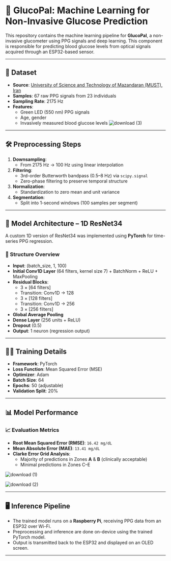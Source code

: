 # 🤖 GlucoPal: Machine Learning for Non-Invasive Glucose Prediction

This repository contains the machine learning pipeline for **GlucoPal**, a non-invasive glucometer using PPG signals and deep learning. This component is responsible for predicting blood glucose levels from optical signals acquired through an ESP32-based sensor.

---

## 📁 Dataset

- **Source**: [University of Science and Technology of Mazandaran (MUST), Iran](https://doi.org/10.17632/37pm7jk7jn.3)
- **Samples**: 67 raw PPG signals from 23 individuals
- **Sampling Rate**: 2175 Hz
- **Features**:
  - Green LED (550 nm) PPG signals
  - Age, gender
  - Invasively measured blood glucose levels
![download (3)](https://github.com/user-attachments/assets/6cc39898-a4ac-4da9-a58a-87756ff47b7c)

---

## 🛠️ Preprocessing Steps

1. **Downsampling**:
   - From 2175 Hz → 100 Hz using linear interpolation
2. **Filtering**:
   - 3rd-order Butterworth bandpass (0.5–8 Hz) via `scipy.signal`
   - Zero-phase filtering to preserve temporal structure
3. **Normalization**:
   - Standardization to zero mean and unit variance
4. **Segmentation**:
   - Split into 1-second windows (100 samples per segment)

---

## 🧠 Model Architecture – 1D ResNet34

A custom 1D version of ResNet34 was implemented using **PyTorch** for time-series PPG regression.

### 🔧 Structure Overview

- **Input**: (batch_size, 1, 100)
- **Initial Conv1D Layer** (64 filters, kernel size 7) + BatchNorm + ReLU + MaxPooling
- **Residual Blocks**:
  - 3 × [64 filters]
  - Transition: Conv1D → 128
  - 3 × [128 filters]
  - Transition: Conv1D → 256
  - 3 × [256 filters]
- **Global Average Pooling**
- **Dense Layer** (256 units + ReLU)
- **Dropout** (0.5)
- **Output**: 1 neuron (regression output)

---

## 🏋️‍♂️ Training Details

- **Framework**: PyTorch
- **Loss Function**: Mean Squared Error (MSE)
- **Optimizer**: Adam
- **Batch Size**: 64
- **Epochs**: 50 (adjustable)
- **Validation Split**: 20%

---

## 📊 Model Performance

### 📈 Evaluation Metrics
- **Root Mean Squared Error (RMSE)**: `16.42 mg/dL`
- **Mean Absolute Error (MAE)**: `13.41 mg/dL`
- **Clarke Error Grid Analysis**:
  - Majority of predictions in Zones **A** & **B** (clinically acceptable)
  - Minimal predictions in Zones C–E
 
![download (1)](https://github.com/user-attachments/assets/1a21dd73-3e03-404a-88e3-b61d672e2fc5)

![download (2)](https://github.com/user-attachments/assets/eb929d8a-28e6-4179-bc0e-f3dd6f8972ad)

---

## 🖥️ Inference Pipeline

- The trained model runs on a **Raspberry Pi**, receiving PPG data from an ESP32 over Wi-Fi.
- Preprocessing and inference are done on-device using the trained PyTorch model.
- Output is transmitted back to the ESP32 and displayed on an OLED screen.

---
